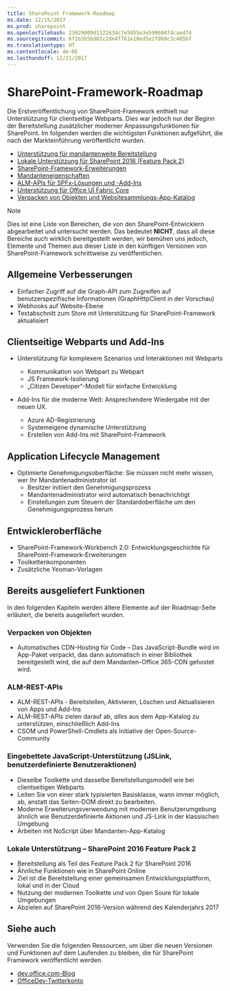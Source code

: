 ```yaml
---
title: SharePoint Framework-Roadmap
ms.date: 12/15/2017
ms.prod: sharepoint
ms.openlocfilehash: 23629009d1322634c7e5855e3e590694f4caed74
ms.sourcegitcommit: 6f2b3b5bd81c2de4f761e10ed5e2f0b9c3c485bf
ms.translationtype: HT
ms.contentlocale: de-DE
ms.lasthandoff: 12/21/2017
---
```

# <a name="sharepoint-framework-roadmap"></a>SharePoint-Framework-Roadmap

Die Erstveröffentlichung von SharePoint-Framework enthielt nur Unterstützung für clientseitige Webparts. Dies war jedoch nur der Beginn der Bereitstellung zusätzlicher moderner Anpassungsfunktionen für SharePoint. Im folgenden werden die wichtigsten Funktionen aufgeführt, die nach der Markteinführung veröffentlicht wurden.

- [Unterstützung für mandantenweite Bereitstellung](./tenant-scoped-deployment.md)
- [Lokale Unterstützung für SharePoint 2016 (Feature Pack 2)](./sharepoint-2016-support.md)
- [SharePoint-Framework-Erweiterungen](./extensions/overview-extensions.md)
- [Mandanteneigenschaften](./tenant-properties.md)
- [ALM-APIs für SPFx-Lösungen und -Add-Ins](../apis/alm-api-for-spfx-add-ins.md)
- [Unterstützung für Office UI Fabric Core](((https://dev.office.com/blogs)/improved-support-for-office-ui-fabric-core))
- [Verpacken von Objekten und Websitesammlungs-App-Katalog](../general-development/site-collection-app-catalog.md)


> [!NOTE]
> Dies ist eine Liste von Bereichen, die von den SharePoint-Entwicklern abgearbeitet und untersucht werden. Das bedeutet **NICHT**, dass all diese Bereiche auch wirklich bereitgestellt werden, wir bemühen uns jedoch, Elemente und Themen aus dieser Liste in den künftigen Versionen von SharePoint-Framework schrittweise zu veröffentlichen.

## <a name="general-improvements"></a>Allgemeine Verbesserungen

- Einfacher Zugriff auf die Graph-API zum Zugreifen auf benutzerspezifische Informationen (GraphHttpClient in der Vorschau)
- Webhooks auf Website-Ebene
- Textabschnitt zum Store mit Unterstützung für SharePoint-Framework aktualisiert

## <a name="client-side-web-parts-and-add-ins"></a>Clientseitige Webparts und Add-Ins

- Unterstützung für komplexere Szenarios und Interaktionen mit Webparts
    - Kommunikation von Webpart zu Webpart
    - JS Framework-Isolierung
    - „Citizen Developer“-Modell für einfache Entwicklung

- Add-Ins für die moderne Welt: Ansprechendere Wiedergabe mit der neuen UX. 
    - Azure AD-Registrierung
    - Systemeigene dynamische Unterstützung
    - Erstellen von Add-Ins mit SharePoint-Framework


## <a name="application-lifecycle-management"></a>Application Lifecycle Management

- Optimierte Genehmigungsoberfläche: Sie müssen nicht mehr wissen, wer Ihr Mandantenadministrator ist
    - Besitzer initiiert den Genehmigungsprozess
    - Mandantenadministrator wird automatisch benachrichtigt 
    - Einstellungen zum Steuern der Standardoberfläche um den Genehmigungsprozess herum


## <a name="developer-experience"></a>Entwickleroberfläche
- SharePoint-Framework-Workbench 2.0: Entwicklungsgeschichte für SharePoint-Framework-Erweiterungen
- Toolkettenkomponenten
- Zusätzliche Yeoman-Vorlagen

## <a name="already-shipped-capabilities"></a>Bereits ausgeliefert Funktionen

In den folgenden Kapiteln werden ältere Elemente auf der Roadmap-Seite erläutert, die bereits ausgeliefert wurden.

### <a name="asset-packaging"></a>Verpacken von Objekten

- Automatisches CDN-Hosting für Code – Das JavaScript-Bundle wird im App-Paket verpackt, das dann automatisch in einer Bibliothek bereitgestellt wird, die auf dem Mandanten-Office 365-CDN gehostet wird.

### <a name="alm-rest-apis"></a>ALM-REST-APIs

- ALM-REST-APIs - Bereitstellen, Aktivieren, Löschen und Aktualisieren von Apps und Add-Ins
- ALM-REST-APIs zielen darauf ab, *alles* aus dem App-Katalog zu unterstützen, einschließlich Add-Ins
- CSOM und PowerShell-Cmdlets als Initiative der Open-Source-Community

### <a name="javascript-embedding-support-jslink-user-custom-actions"></a>Eingebettete JavaScript-Unterstützung (JSLink, benutzerdefinierte Benutzeraktionen) 

- Dieselbe Toolkette und dasselbe Bereitstellungsmodell wie bei clientseitigen Webparts
- Leiten Sie von einer stark typisierten Basisklasse, wann immer möglich, ab, anstatt das Seiten-DOM direkt zu bearbeiten.
- Moderne Erweiterungsverwendung mit modernen Benutzerumgebung ähnlich wie Benutzerdefinierte Aktionen und JS-Link in der klassischen Umgebung
- Arbeiten mit NoScript über Mandanten-App-Katalog

### <a name="on-premises-support---sharepoint-2016-feature-pack-2"></a>Lokale Unterstützung – SharePoint 2016 Feature Pack 2

- Bereitstellung als Teil des Feature Pack 2 für SharePoint 2016
- Ähnliche Funktionen wie in SharePoint Online
- Ziel ist die Bereitstellung einer gemeinsamen Entwicklungsplattform, lokal und in der Cloud
- Nutzung der modernen Toolkette und von Open Soure für lokale Umgebungen
- Abzielen auf SharePoint 2016-Version während des Kalenderjahrs 2017


## <a name="see-also"></a>Siehe auch
Verwenden Sie die folgenden Ressourcen, um über die neuen Versionen und Funktionen auf dem Laufenden zu bleiben, die für SharePoint Framework veröffentlicht werden.

* [dev.office.com-Blog]((https://dev.office.com/blogs))
* [OfficeDev-Twitterkonto]((https://twitter.com/officedev))
